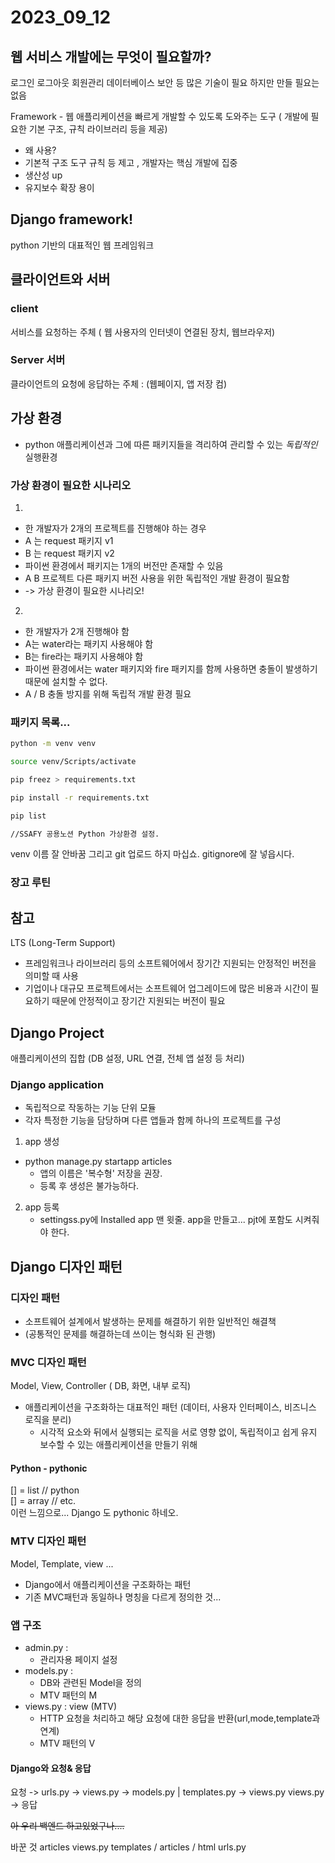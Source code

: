 # 2023_09_12

## 웹 서비스 개발에는 무엇이 필요할까? 
로그인 로그아웃 회원관리 데이터베이스 보안 등 많은 기술이 필요
하지만 만들 필요는 없음

Framework - 웹 애플리케이션을 빠르게 개발할 수 있도록 도와주는 도구
( 개발에 필요한 기본 구조, 규칙 라이브러리 등을 제공)
- 왜 사용? 
- 기본적 구조 도구 규칙 등 제고 , 개발자는 핵심 개발에 집중
- 생산성 up
- 유지보수 확장 용이
## Django framework!
python 기반의 대표적인 웹 프레임워크

## 클라이언트와 서버
### client
서비스를 요청하는 주체 ( 웹 사용자의 인터넷이 연결된 장치, 웹브라우저)
### Server  서버
클라이언트의 요청에 응답하는 주체 :  (웹페이지, 앱 저장 컴)


## 가상 환경
- python 애플리케이션과 그에 따른 패키지들을 격리하여 관리할 수 있는 *독립적인* 실행환경
### 가상 환경이 필요한 시나리오 
1.
- 한 개발자가 2개의 프로젝트를 진행해야 하는 경우
- A 는 request 패키지 v1
- B 는 request 패키지 v2
- 파이썬 환경에서 패키지는 1개의 버전만 존재할 수 있음 
-  A B 프로젝트 다른 패키지 버전 사용을 위한 독립적인 개발 환경이 필요함 
-  -> 가상 환경이 필요한 시나리오!
2.
- 한 개발자가 2개 진행해야 함
- A는 water라는 패키지 사용해야 함
- B는 fire라는 패키지 사용해야 함
- 파이썬 환경에서는 water 패키지와 fire 패키지를 함께 사용하면 충돌이 발생하기 때문에 설치할 수 없다.
- A / B 충돌 방지를 위해 독립적 개발 환경 필요

### 패키지 목록...
```bash
python -m venv venv

source venv/Scripts/activate

pip freez > requirements.txt

pip install -r requirements.txt

pip list

//SSAFY 공용노션 Python 가상환경 설정.
```
venv 이름 잘 안바꿈
그리고 git 업로드 하지 마십쇼. gitignore에 잘 넣읍시다.

### 장고 루틴


## 참고
LTS (Long-Term Support)
- 프레임워크나 라이브러리 등의 소프트웨어에서 장기간 지원되는 안정적인 버전을 의미할 때 사용
- 기업이나 대규모 프로젝트에서는 소프트웨어 업그레이드에 많은 비용과 시간이 필요하기 때문에 안정적이고 장기간 지원되는 버전이 필요

## Django Project
애플리케이션의 집합
(DB 설정, URL 연결, 전체 앱 설정 등 처리)
### Django application
- 독립적으로 작동하는 기능 단위 모듈
- 각자 특정한 기능을 담당하며 다른 앱들과 함께 하나의 프로젝트를 구성

1. app 생성
  - python manage.py startapp articles
    - 앱의 이름은 '복수형' 저장을 권장.
    - 등록 후 생성은 불가능하다.
2. app 등록 
   - settingss.py에 Installed app 맨 윗줄.
app을 만들고... pjt에 포함도 시켜줘야 한다.


## Django 디자인 패턴
### 디자인 패턴
- 소프트웨어 설계에서 발생하는 문제를 해결하기 위한 일반적인 해결책
- (공통적인 문제를 해결하는데 쓰이는 형식화 된 관행)
### MVC 디자인 패턴
Model, View, Controller ( DB, 화면, 내부 로직)
- 애플리케이션을 구조화하는 대표적인 패턴  (데이터, 사용자 인터페이스, 비즈니스 로직을 분리)
   - 시각적 요소와 뒤에서 실행되는 로직을 서로 영향 없이, 독립적이고 쉽게 유지 보수할 수 있는 애플리케이션을 만들기 위해

#### Python - pythonic 
[] = list // python  
[] = array // etc.  
이런 느낌으로... Django 도 pythonic 하네오.

###  MTV 디자인 패턴
Model, Template, view ...
- Django에서 애플리케이션을 구조화하는 패턴
- 기존 MVC패턴과 동일하나 명칭을 다르게 정의한 것...

### 앱 구조
- admin.py  : 
  - 관리자용 페이지 설정
- models.py : 
  - DB와 관련된 Model을 정의
  - MTV 패턴의 M
- views.py : view (MTV)
  - HTTP 요청을 처리하고 해당 요청에 대한 응답을 반환(url,mode,template과 연계)
  - MTV  패턴의 V 

#### Django와 요청& 응답
요청 -> urls.py -> views.py -> models.py | templates.py -> views.py
views.py -> 응답

~~아 우리 백엔드 하고있었구나....~~

바꾼 것 articles views.py
templates / articles / html
urls.py